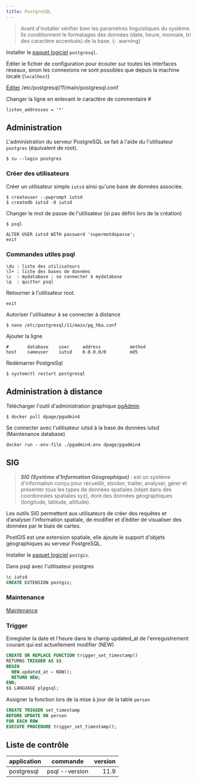 ```yaml
---
title: PostgreSQL
---
```


> Avant d'installer vérifier bien les paramètres linguistiques du système. Ils conditionnent le formatages des données (date, heure, monnaie, tri des caractère accentués) de la base.
{: .warning}

Installer le [paquet logiciel](/linux/paquet/) `postgresql`.

Éditer le fichier de configuration pour écouter sur toutes les interfaces réseaux, sinon les connexions ne sont possibles que depuis la machine locale (`localhost`)

[Éditer](/linux/nano) /etc/postgresql/11/main/postgresql.conf

Changer la ligne en enlevant le caractère de commentaire #

```
listen_addresses = '*'
```

## Administration
L'administration du serveur PostgreSQL se fait à l'aide du l'utilisateur `postgres` (équivalent de root).

```shell
$ su --login postgres
```

### Créer des utilisateurs

Créer un utilisateur simple `iutsd` ainsi qu'une base de données associée.

```shell
$ createuser --pwprompt iutsd
$ createdb iutsd -O iutsd
```

Changer le mot de passe de l'utilisateur (si pas défini lors de la création)

```shell
$ psql

ALTER USER iutsd WITH password 'supermotdepasse';
exit
```

### Commandes utiles psql

```
\du : liste des utilisateurs
\l+ : liste des bases de données
\c  : mydatabase : se connecter à mydatabase
\q  : quitter psql
```
Retourner à l'utilisateur root.

```shell
exit
```

Autoriser l'utilisateur à se connecter à distance

```shell
$ nano /etc/postgresql/11/main/pg_hba.conf
```

Ajouter la ligne

```
#       database    user     address           method
host    sameuser    iutsd    0.0.0.0/0         md5
```

Redémarrer PostgreSql

```shell
$ systemctl restart postgresql
```

## Administration à distance

Télécharger l'outil d'administration graphique [pgAdmin](https://www.pgadmin.org/)

```shell
$ docker pull dpage/pgadmin4
```

Se connecter avec l'utilisateur iutsd à la base de données iutsd (Maintenance database)

```shell
docker run --env-file ./pgadmin4.env dpage/pgadmin4
```

## SIG

> ***SIG (Système d'Information Géographique)*** : est un système d'information conçu pour recueillir, stocker, traiter, analyser, gérer et présenter tous les types de données spatiales (objet dans des coordonnées spatiales xyz), dont des données géographiques (longitude, latitude, altitude).

Les outils SIG permettent aux utilisateurs de créer des requêtes et d’analyser l’information spatiale, de modifier et d’éditer de visualiser des données par le biais de cartes.

PostGIS est une extension spatiale, elle ajoute le support d'objets géographiques au serveur PostgreSQL.

Installer le [paquet logiciel](/linux/paquet/) `postgis`.

Dans psql avec l'utilisateur postgres

```sql
\c iutsd
CREATE EXTENSION postgis;
```
### Maintenance

[Maintenance](maintenance)


### Trigger

Enregister la date et l'heure dans le champ updated_at de l'enregustrement courant qui est actuellement modifier (NEW)

```sql
CREATE OR REPLACE FUNCTION trigger_set_timestamp()
RETURNS TRIGGER AS $$
BEGIN
  NEW.updated_at = NOW();
  RETURN NEW;
END;
$$ LANGUAGE plpgsql;
```

Assigner la fonction lors de la mise à jour de la table `person`

```sql
CREATE TRIGGER set_timestamp
BEFORE UPDATE ON person
FOR EACH ROW
EXECUTE PROCEDURE trigger_set_timestamp();
```

## Liste de contrôle

|application|commande|version|
|-|-|-:|
postgresql|psql --version|11.9
